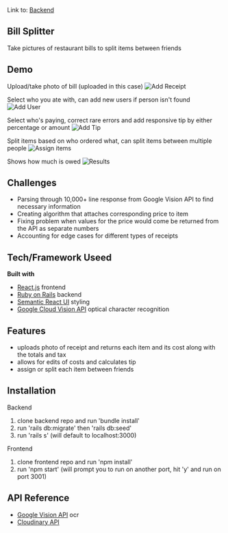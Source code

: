 Link to: [Backend](https://github.com/sungchaan/receipt-scanner-backend_project5)
## Bill Splitter
Take pictures of restaurant bills to split items between friends

## Demo
Upload/take photo of bill (uploaded in this case)
![Add Receipt](https://github.com/sungchan/receipt-scanner-frontend_project5/blob/master/gifs/1.%20Add%20Receipt%20.gif)

Select who you ate with, can add new users if person isn't found
![Add User](https://github.com/sungchan/receipt-scanner-frontend_project5/blob/master/gifs/2.%20Add%20users.gif)

Select who's paying, correct rare errors and add responsive tip by either percentage or amount
![Add Tip](https://github.com/sungchan/receipt-scanner-frontend_project5/blob/master/gifs/3.%20Add%20tip.gif)

Split items based on who ordered what, can split items between multiple people
![Assign items](https://github.com/sungchan/receipt-scanner-frontend_project5/blob/master/gifs/4.%20Assign%20items.gif)

Shows how much is owed
![Results](https://github.com/sungchan/receipt-scanner-frontend_project5/blob/master/gifs/5.%20Results.gif)


## Challenges
- Parsing through 10,000+ line response from Google Vision API to find necessary information
- Creating algorithm that attaches corresponding price to item
- Fixing problem when values for the price would come be returned from the API as separate numbers
- Accounting for edge cases for different types of receipts

## Tech/Framework Useed
<b> Built with </b>
- [React.js](https://reactjs.org/) frontend
- [Ruby on Rails](https://rubyonrails.org/) backend
- [Semantic React UI](https://react.semantic-ui.com/) styling
- [Google Cloud Vision API](https://cloud.google.com/vision/docs/ocr) optical character recognition 

## Features
- uploads photo of receipt and returns each item and its cost along with the totals and tax
- allows for edits of costs and calculates tip 
- assign or split each item between friends 

## Installation
Backend
1. clone backend repo and run 'bundle install'
2. run 'rails db:migrate' then 'rails db:seed'
3. run 'rails s' (will default to localhost:3000)

Frontend
1. clone frontend repo and run 'npm install'
2. run 'npm start' (will prompt you to run on another port, hit 'y' and run on port 3001)

## API Reference
- [Google Vision API](https://www.google.com/search?q=google+vision+api&rlz=1C5CHFA_enUS814US814&oq=google+vision+api&aqs=chrome..69i57j69i60l2j0j69i65j69i59.3303j0j7&sourceid=chrome&ie=UTF-8) ocr
- [Cloudinary API](http://cloudinary.com)
